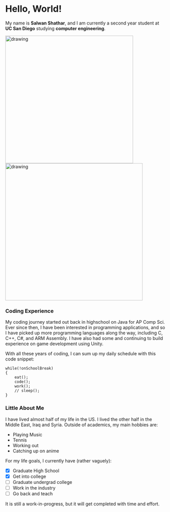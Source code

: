 # Hello, World!
My name is **Salwan Shathar**, and I am currently a second year student at **UC San Diego** studying **computer engineering**. 

<img src="http://www.trippumbach.com/wp-content/uploads/2020/01/UCSD.jpg" alt="drawing" width="400"/> <img src="https://i.ytimg.com/vi/avZTQgLs064/maxresdefault.jpg" alt="drawing" width="430"/>

### Coding Experience
My coding journey started out back in highschool on Java for AP Comp Sci. 
Ever since then, I have been interested in programming applications, and so I have picked up more programming languages along the way, 
including C, C++, C#, and ARM Assembly. I have also had some and continuing to build experience on game development using Unity.

With all these years of coding, I can sum up my daily schedule with this code snippet:
```
while(!onSchoolBreak)
{
    eat();
    code();
    work();
    // sleep();
}
```

### Little About Me
I have lived almost half of my life in the US. I lived the other half in the Middle East, Iraq and Syria. Outside of academics, my main hobbies are:
- Playing Music
- Tennis
- Working out
- Catching up on anime

For my life goals, I currently have (rather vaguely):
- [x] Graduate High School
- [x] Get into college
- [ ] Graduate undergrad college
- [ ] Work in the industry
- [ ] Go back and teach

It is still a work-in-progress, but it will get completed with time and effort.
